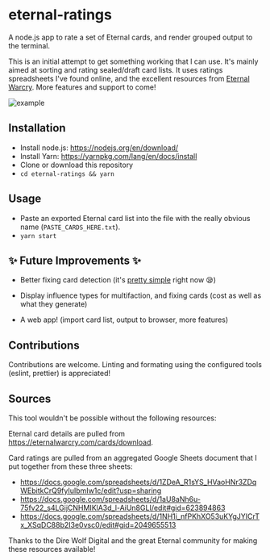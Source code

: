# eternal-ratings

A node.js app to rate a set of Eternal cards, and render grouped output to the terminal.

This is an initial attempt to get something working that I can use. It's mainly aimed at sorting and rating sealed/draft card lists. It uses ratings spreadsheets I've found online, and the excellent resources from [Eternal Warcry](https://eternalwarcry.com/cards/download). More features and support to come!

![example](https://raw.githubusercontent.com/jakeorr/eternal-ratings/master/img/example.png)

## Installation

- Install node.js: https://nodejs.org/en/download/
- Install Yarn: https://yarnpkg.com/lang/en/docs/install
- Clone or download this repository
- `cd eternal-ratings && yarn`

## Usage

- Paste an exported Eternal card list into the file with the really obvious name (`PASTE_CARDS_HERE.txt`).
- `yarn start`

## :sparkles: Future Improvements :sparkles:

- Better fixing card detection (it's [pretty simple](https://github.com/jakeorr/eternal-ratings/blob/69e5186a47383d5d1f9cbde56f9192a48697c020/utils/card_groups.js#L19-L37) right now :sleepy:)

- Display influence types for multifaction, and fixing cards (cost as well as what they generate)

- A web app! (import card list, output to browser, more features)

## Contributions

Contributions are welcome. Linting and formating using the configured tools (eslint, prettier) is appreciated!

## Sources

This tool wouldn't be possible without the following resources:

Eternal card details are pulled from https://eternalwarcry.com/cards/download.

Card ratings are pulled from an aggregated Google Sheets document that I put together from these three sheets:

- https://docs.google.com/spreadsheets/d/1ZDeA_R1sYS_HVaoHNr3ZDqWEbitkCrQ9fyIuIbmIw1c/edit?usp=sharing
- https://docs.google.com/spreadsheets/d/1aU8aNh6u-75fv22_s4LGijCNHMIKlA3d_l-AiUn8GLI/edit#gid=623894863
- https://docs.google.com/spreadsheets/d/1NH1i_nfPKhXO53uKYgJYICrTx_XSqDC88b2I3e0vsc0/edit#gid=2049655513

Thanks to the Dire Wolf Digital and the great Eternal community for making these resources available!
